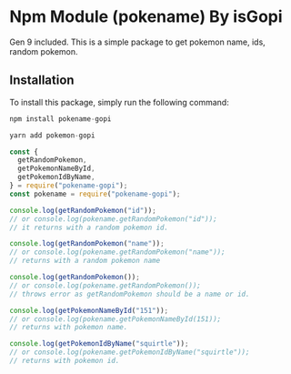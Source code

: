 # Npm Module (pokename) By isGopi

Gen 9 included.
This is a simple package to get pokemon name, ids, random pokemon.

## Installation

To install this package, simply run the following command:

```javascript
npm install pokename-gopi
```

```javascript
yarn add pokemon-gopi
```

```javascript
const {
  getRandomPokemon,
  getPokemonNameById,
  getPokemonIdByName,
} = require("pokename-gopi");
const pokename = require("pokename-gopi");

console.log(getRandomPokemon("id"));
// or console.log(pokename.getRandomPokemon("id"));
// it returns with a random pokemon id.

console.log(getRandomPokemon("name"));
// or console.log(pokename.getRandomPokemon("name"));
// returns with a random pokemon name

console.log(getRandomPokemon());
// or console.log(pokename.getRandomPokemon());
// throws error as getRandomPokemon should be a name or id.

console.log(getPokemonNameById("151"));
// or console.log(pokename.getPokemonNameById(151));
// returns with pokemon name.

console.log(getPokemonIdByName("squirtle"));
// or console.log(pokename.getPokemonIdByName("squirtle"));
// returns with pokemon id.
```
